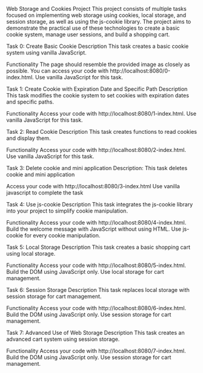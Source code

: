 Web Storage and Cookies Project
This project consists of multiple tasks focused on implementing web storage using cookies, local storage, and session storage, as well as using the js-cookie library. The project aims to demonstrate the practical use of these technologies to create a basic cookie system, manage user sessions, and build a shopping cart.

Task 0: Create Basic Cookie
Description
This task creates a basic cookie system using vanilla JavaScript.

Functionality
The page should resemble the provided image as closely as possible.
You can access your code with http://localhost:8080/0-index.html.
Use vanilla JavaScript for this task.

Task 1: Create Cookie with Expiration Date and Specific Path
Description
This task modifies the cookie system to set cookies with expiration dates and specific paths.

Functionality
Access your code with http://localhost:8080/1-index.html.
Use vanilla JavaScript for this task.

Task 2: Read Cookie
Description
This task creates functions to read cookies and display them.

Functionality
Access your code with http://localhost:8080/2-index.html.
Use vanilla JavaScript for this task.

Task 3: Delete cookie and mini application
Description:
This task deletes cookie and mini application

Access your code with http://localhost:8080/3-index.html
Use vanilla javascript to complete the task

Task 4: Use js-cookie
Description
This task integrates the js-cookie library into your project to simplify cookie manipulation.

Functionality
Access your code with http://localhost:8080/4-index.html.
Build the welcome message with JavaScript without using HTML.
Use js-cookie for every cookie manipulation.

Task 5: Local Storage
Description
This task creates a basic shopping cart using local storage.

Functionality
Access your code with http://localhost:8080/5-index.html.
Build the DOM using JavaScript only.
Use local storage for cart management.

Task 6: Session Storage
Description
This task replaces local storage with session storage for cart management.

Functionality
Access your code with http://localhost:8080/6-index.html.
Build the DOM using JavaScript only.
Use session storage for cart management.

Task 7: Advanced Use of Web Storage
Description
This task creates an advanced cart system using session storage.

Functionality
Access your code with http://localhost:8080/7-index.html.
Build the DOM using JavaScript only.
Use session storage for cart management.